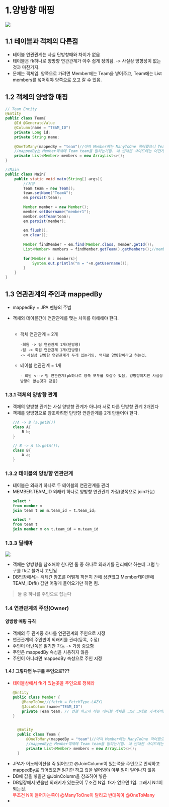 # 1.양방향 매핑
<img src="Desktop/JPAStudy/정찬욱/JPA기본편/연관관계매핑기초/img/each.png">

## 1.1 테이블과 객체의 다른점
* 테이블 연관관계는 사실 단방향때와 차이가 없음
* 테이블은 fk하나로 양방향 연관관계가 아주 쉽게 정의됨. -> 사실상 방향성이 없는것과 마찬가지.
* 문제는 객체임. 양쪽으로 가려면 Member에는 Team을 넣어주고, Team에는 List members를 넣어줘야 양쪽으로 오고 갈 수 있음.

## 1.2 객체의 양방향 매핑
```java
// Team Entity
@Entity
public class Team{
    @Id @GenerateValue
    @Column(name = "TEAM_ID")
    private Long id;
    private String name;
    
    @OneToMany(mappedBy = "team")//아까 Member에는 ManyToOne 적어줬으니 Team에서는 OneToMany로 적어주면 됨.
    //mappedBy는 Member객체에 Team team을 말하는거임. 내 반대편 사이드에는 어떤게 걸려있는지를 명시해주는것.
    private List<Member> members = new ArrayList<>();
}
```
```java
//Main
public class Main{
    public static void main(String[] args){
        //저장
        Team team = new Team();
        team.setName("TeamA");
        em.persist(team);
        
        Member member = new Member();
        member.setUsername("member1");
        member.setTeam(team);
        em.persist(member);
        
        em.flush();
        em.clear();
        
        Member findMember = em.find(Member.class, member.getId());
        List<Member> members = findMember.getTeam().getMembers();//member -> team ->memeber 양방향으로 왔다갔다 하는중 
        
        for(Member m : members){
            System.out.println("m = "+m.getUsername());
        }
    }
}
```

## 1.3 연관관계의 주인과 mappedBy
* mappedBy = JPA 멘붕의 주범
* 객체외 테이블간에 연관관계를 맺는 차이를 이해해야 한다.</br></br>
     
  * 객체 연관관계 = 2개
    
        -회원 -> 팀 연관관계 1개(단방향)
        -팀 -> 회원 연관관계 1개(단방향)
        -> 사실상 단방향 연관관계가 두개 있는거임. 억지로 양방향이라고 하는것.

  * 테이블 연관관계 = 1개
        
        - 회원 <--> 팀 연관관계(pk하나로 양쪽 모두를 오갈수 있음, 양방향이지만 사실상 방향이 없는것과 같음)

### 1.3.1 객체의 양방향 관계
* 객체의 양방향 관계는 사실 양방향 관계가 아니라 서로 다른 단방향 관계 2개인다
* 객체를 양방향으로 참조하려면 단방향 연관관계를 2개 만들어야 한다.
    ```java
    //A -> B (a.getB())
    class A{
        B b;
    }
    
    // B -> A (b.getA());
    class B{
        A a;
    }
    ```
### 1.3.2 테이블의 양방향 연관관계
* 테이블은 외래키 하나로 두 테이블의 연관관계를 관리
* MEMBER.TEAM_ID 외래키 하나로 양방향 연관관계 가짐(양쪽으로 join가능)
    ```sql
    select *
    from member m
    join team t on m.team_id = t.team_id;
    
    select *
    from team t
    join member m on t.team_id = m.team_id
    ```
### 1.3.3 딜레마
<img src="Desktop/JPAStudy/정찬욱/JPA기본편/연관관계매핑기초/img/fk.png">

* 객체는 양방향을 참조해야 한다면  둘 중 하나로 외래키를 관리해야 하는데 그럼 누구를 fk로 쓸거냐 고민됨
* DB입장에서는 객체간 참조를 어떻게 하든지 간에 상관없고 Member테이블에 TEAM_ID(fk) 값만 어떻게 들어오기만 하면 됨.
> 둘 중 하나를 주인으로 잡는다

### 1.4 연관관계의 주인(Owner)
#### 양방향 매핑 규칙
* 객체의 두 관계중 하나를 연관관계의 주인으로 지정
* 연관관계의 주인만이 외래키를 관리(등록, 수정)
* 주인이 아닌쪽은 읽기만 가능 -> 가장 중요함
* 주인은 mappedBy 속성을 사용하지 않음
* 주인이 아니라면 mappedBy 속성으로 주인 지정

#### 1.4.1 그렇다면 누구를 주인으로???
* <span style="color:red">테이블상에서 fk가 있는곳을 주인으로 정해라</span>
    ```java
    @Entity
    public class Member {
        @ManyToOne//(fetch = FetchType.LAZY)
        @JoinColumn(name="TEAM_ID")
        private Team team; // 연결 하고자 하는 테이블 객체를 그냥 그대로 가져와버림. 
    }
  ```
  ```java
    
    @Entity
    public class Team {
        @OneToMany(mappedBy = "team")//아까 Member에는 ManyToOne 적어줬으니 Team에서는 OneToMany로 적어주면 됨.
        //mappedBy는 Member객체에 Team team을 말하는거임. 내 반대편 사이드에는 어떤게 걸려있는지를 명시해주는것.
        private List<Member> members = new ArrayList<>();
    }
    ```
* JPA가 어노테이션을 죽 읽어보고 @JoinColumn이 있는쪽을 주인으로 인식하고 mappedBy로 되어있으면 읽기만 하고 값을 넣어봐야 아무 일이 일어나지 않음
* DB에 값을 넣을땐 @JoinColumn을 참조하여 넣음
* DB입장에서 봤을땐 외래키가 있는곳이 무조건 N임. fk가 없으면 1임. 그래서 N:1이 되는것.</br><span style="color:red">무조건 N이 들어가는쪽이 @ManyToOne이 달리고 반대쪽이 @OneToMany</span>
* 